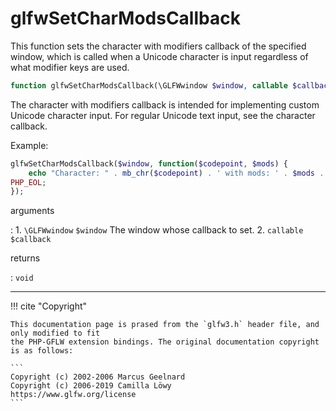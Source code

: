 # glfwSetCharModsCallback
This function sets the character with modifiers callback of the specified
window, which is called when a Unicode character is input regardless of what
modifier keys are used.

```php
function glfwSetCharModsCallback(\GLFWwindow $window, callable $callback) : void
```

The character with modifiers callback is intended for implementing custom
Unicode character input. For regular Unicode text input, see the character
callback.

Example:
```php
glfwSetCharModsCallback($window, function($codepoint, $mods) {
    echo "Character: " . mb_chr($codepoint) . ' with mods: ' . $mods .
PHP_EOL;
});
```

arguments

:    1. `\GLFWwindow` `$window` The window whose callback to set.
    2. `callable` `$callback` 

returns

:    `void` 

---
     

!!! cite "Copyright"

    This documentation page is prased from the `glfw3.h` header file, and only modified to fit 
    the PHP-GFLW extension bindings. The original documentation copyright is as follows:

    ```
    Copyright (c) 2002-2006 Marcus Geelnard
    Copyright (c) 2006-2019 Camilla Löwy
    https://www.glfw.org/license
    ```